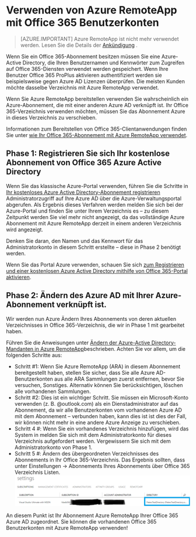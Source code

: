 
<properties 
    pageTitle="Verwenden von Azure RemoteApp mit Office 365 Benutzerkonten | Microsoft Azure"
    description="Informationen Sie zum Verwenden von Azure RemoteApp mit mein Office 365 Benutzerkonten"
    services="remoteapp"
    documentationCenter="" 
    authors="piotrci" 
    manager="mbaldwin" />

<tags 
    ms.service="remoteapp" 
    ms.workload="compute" 
    ms.tgt_pltfrm="na" 
    ms.devlang="na" 
    ms.topic="article" 
    ms.date="08/15/2016" 
    ms.author="elizapo" />



# <a name="how-to-use-azure-remoteapp-with-office-365-user-accounts"></a>Verwenden von Azure RemoteApp mit Office 365 Benutzerkonten

> [AZURE.IMPORTANT]
> Azure RemoteApp ist nicht mehr verwendet werden. Lesen Sie die Details der [Ankündigung](https://go.microsoft.com/fwlink/?linkid=821148) .

Wenn Sie ein Office 365-Abonnement besitzen müssen Sie eine Azure-Active Directory, die Ihren Benutzernamen und Kennwörter zum Zugreifen auf Office 365-Diensten verwendet werden gespeichert. Wenn Ihre Benutzer Office 365 ProPlus aktivieren authentifiziert werden sie beispielsweise gegen Azure AD Lizenzen überprüfen. Die meisten Kunden möchte dasselbe Verzeichnis mit Azure RemoteApp verwendet.

Wenn Sie Azure RemoteApp bereitstellen verwenden Sie wahrscheinlich ein Azure-Abonnement, die mit einer anderen Azure AD verknüpft ist. Ihr Office 365-Verzeichnis verwenden möchten, müssen Sie das Abonnement Azure in dieses Verzeichnis zu verschieben.

Informationen zum Bereitstellen von Office 365-Clientanwendungen finden Sie unter [wie Ihr Office 365-Abonnement mit Azure RemoteApp verwendet](remoteapp-officesubscription.md).
 
## <a name="phase-1-register-your-free-office-365-azure-active-directory-subscription"></a>Phase 1: Registrieren Sie sich Ihr kostenlose Abonnement von Office 365 Azure Active Directory
Wenn Sie das klassische Azure-Portal verwenden, führen Sie die Schritte in [Ihr kostenloses Azure Active Directory-Abonnement registrieren](https://technet.microsoft.com/library/dn832618.aspx) Administratorzugriff auf Ihre Azure AD über die Azure-Verwaltungsportal abgerufen. Als Ergebnis dieses Verfahren werden melden Sie sich bei der Azure-Portal und finden Sie unter Ihrem Verzeichnis es – zu diesem Zeitpunkt werden Sie viel mehr nicht angezeigt, da das vollständige Azure Abonnement mit Azure RemoteApp derzeit in einem anderen Verzeichnis wird angezeigt.

Denken Sie daran, den Namen und das Kennwort für das Administratorkonto in diesem Schritt erstellte – diese in Phase 2 benötigt werden.

Wenn Sie das Portal Azure verwenden, schauen Sie sich [zum Registrieren und einer kostenlosen Azure Active Directory mithilfe von Office 365-Portal aktivieren](http://azureblogger.com/2016/01/how-to-register-and-activate-a-free-azure-active-directory-using-office-365-portal/).

## <a name="phase-2-change-the-azure-ad-associated-with-your-azure-subscription"></a>Phase 2: Ändern des Azure AD mit Ihrer Azure-Abonnement verknüpft ist.
Wir werden nun Azure Ändern Ihres Abonnements von deren aktuellen Verzeichnisses in Office 365-Verzeichnis, die wir in Phase 1 mit gearbeitet haben.

Führen Sie die Anweisungen unter [Ändern der Azure-Active Directory-Mandanten in Azure RemoteApp](remoteapp-changetenant.md)beschrieben. Achten Sie vor allem, um die folgenden Schritte aus:

- Schritt #1: Wenn Sie Azure RemoteApp (ARA) in diesem Abonnement bereitgestellt haben, stellen Sie sicher, dass Sie alle Azure AD-Benutzerkonten aus alle ARA Sammlungen zuerst entfernen, bevor Sie versuchen, Sonstiges. Alternativ können Sie berücksichtigen, löschen alle vorhandenen Sammlungen.
- Schritt #2: Dies ist ein wichtiger Schritt. Sie müssen ein Microsoft-Konto verwenden (z. B. @outlook.com) als ein Dienstadministrator auf das Abonnement, da wir alle Benutzerkonten vom vorhandenen Azure AD mit dem Abonnement – verbunden haben, kann dies ist ist dies der Fall, wir können nicht mehr in eine andere Azure Anzeige zu verschieben.
- Schritt 4 #: Wenn Sie ein vorhandenes Verzeichnis hinzufügen, wird das System in melden Sie sich mit dem Administratorkonto für dieses Verzeichnis aufgefordert werden. Vergewissern Sie sich mit dem Administratorkonto von Phase 1.
- Schritt 5 #: Ändern des übergeordneten Verzeichnisses des Abonnements in Ihr Office 365-Verzeichnis. Das Ergebnis sollten, dass unter Einstellungen -> Abonnements Ihres Abonnements über Office 365 Verzeichnis Listen. 
![Ändern Sie das übergeordnete Verzeichnis des Abonnements](./media/remoteapp-o365user/settings.png)
 

An diesem Punkt ist Ihr Abonnement Azure RemoteApp Ihrer Office 365 Azure AD zugeordnet. Sie können die vorhandenen Office 365 Benutzerkonten mit Azure RemoteApp verwenden!




